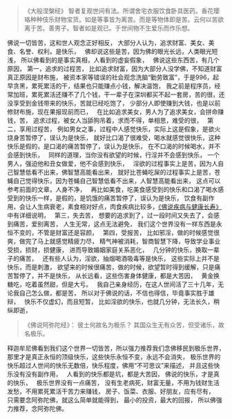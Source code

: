 > 《大般涅槃经》
> 智者复观世间有法。所谓舍宅衣服饮食卧具医药。香花璎珞种种伎乐财物宝货。如是等事皆为离苦。而是等物体即是苦。云何以苦欲离于苦。善男子。智者如是观已。于世间物不生爱乐而作乐想。

佛说一切皆苦，这和世人观念正好相反，
大部分人认为，追求财富、美女、美食、名誉、权利，是快乐，
&nbsp;
佛却说这些是苦，因为佛的眼光长远，人类眼光短浅，
所以佛看到的是事实真相，人看到的虚妄假象，
&nbsp;
佛说这些东西苦，有几个原因，
第一，追求的过程苦，
比如追求财富，因为大部分人没学佛，不知道财富真正原因是财布施，
被资本家等错误的社会观念洗脑“勤劳致富”，于是996，起早贪黑，累死累活的干，结果也只能赚点小钱，解决温饱，
我之前是程序员，经常加班，累死累活还赚不了几个钱，干一辈子在深圳都买不起一套房，苦的很，还没享受到金钱带来的快乐，苦就已经吃饱了，
少部分人即使赚到大钱，也是以前修财布施，现在果报现前而已，
&nbsp;
在比如追求美女，男人为了追求美女，会拼命赚钱，苦，
追求过程，被女人当舔狗吊着，求而不得，单相思，难受的很，
&nbsp;
第二，享用过程苦，
例如男女之事，过程中人感觉快乐，实际上这是假象，是欲火烧身苦暂停了，误认为是快乐，
就好比口渴了很难受，喝水就感觉很快乐，这种快乐是假的，是口渴的痛苦暂停了，误认为是快乐，
在不口渴的时候喝水，并不会感到快乐，
&nbsp;
同样的道理，当你没有欲望的时候，行淫并不会感到快乐，
一个男人，强迫他和丑女做爱，他不会感到快乐，
&nbsp;
淫欲的过程事实上是苦，因为人自己智慧低看不出来，佛智慧高能看出来，
就好比苍蝇吃屎的过程事实上是苦，苍蝇自己觉得快乐，因为苍蝇自己智慧低看不出来，人智慧高能看出来，
这点可以参考前面的文章，人身不净，
&nbsp;
再比如美食，吃美食感受到的快乐和口渴了喝水感受到的快乐一样，是假的，是饥饿的痛苦暂停了，误认为是快乐，
饮食有副作用，会让人生病衰老，素食相对好点，肉食疾病比较多，[《佛说疾病与健康长寿》](https://www.kancloud.cn/luojiangtao/foshuojiankang)中有详细说明，
&nbsp;
第三，失去苦，
想要的追求到了，过一段时间又失去了，会感到痛苦，爱别离苦，
人生无常，这点无法避免，
我们这个世界没有一样东西是永恒不变的，不管是财富还是容颜，
&nbsp;
第四，受报苦，
比如邪淫，做的时候感觉很爽，做完了马上就感觉精疲力尽，
精气神被消耗，智商智慧下降，导致学业事业受损，损财，损健康，
进而导致婚姻家庭关系恶化，
&nbsp;
几分钟的快乐，换取一辈子的痛苦，
&nbsp;
还有些人认为，淫欲，抽烟喝酒吸毒等是快乐，
这些实际上并不是快乐，而是刺激，
欲望来的时候很痛苦，做的时候，欲望暂时得到缓解，只是痛苦暂停了，并不是快乐，
从长远看，这些伤害身体健康，都是大苦因，
&nbsp;
黄金换糖吃，吃着虽然甜，但是大亏。
&nbsp;
我自己亲身经历，在这人世间活了三十几年，无论我自己怎么做，都是苦，
所以对于佛说的话，不信也得信，毕竟事实胜于雄辩，
&nbsp;
快乐不仅虚幻，而且短暂，
比如淫欲的快乐，也就几分钟，无法长久，稍纵即逝，
&nbsp;
> 《佛说阿弥陀经》：
> 彼土何故名为极乐？
> 其国众生无有众苦，但受诸乐，故名极乐。

释迦牟尼佛看到我们这个世界一切皆苦，所以强力推荐我们念佛移民到极乐世界，
那里才是真正永恒的顶级快乐，这些快乐永恒不变，永远不会消失，
极乐世界的快乐超过人世间的快乐无数倍，快乐程度，佛用“不可思议”来描述，
并且这些快乐没有没有副作用，
&nbsp;
人看到的快乐都是坑，都是大苦因，
佛说的快乐，才是真的快乐，
&nbsp;
极乐世界没有一点痛苦，
没有生老病死，财富无量，不用为钱财生活发愁，不用累死累活干苦力来赚钱，
房子、饭菜、衣服、好朋友，应有尽有，
&nbsp;
只需要念阿弥陀佛，就这么简单就能得到，
最小的投资，最大的回报，
所以佛强力推荐，念阿弥陀佛。



